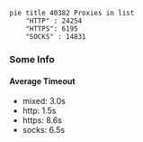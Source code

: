 
```mermaid
pie title 40382 Proxies in list
    "HTTP" : 24254
    "HTTPS": 6195
    "SOCKS" : 14831
```

### Some Info
#### Average Timeout

- mixed: 3.0s
- http: 1.5s
- https: 8.6s
- socks: 6.5s